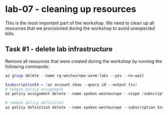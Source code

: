 # lab-07 - cleaning up resources

This is the most important part of the workshop. We need to clean up all resources that we provisioned during the workshop to avoid unexpected bills.

## Task #1 - delete lab infrastructure

Remove all resources that were created during the workshop by running the following commands:

```powershell
az group delete --name rg-westeurope-avnm-labs --yes --no-wait

$subscriptionId = (az account show --query id --output tsv)
# remove policy assignment
az policy assignment delete --name spokes-westeurope --scope /subscriptions/$subscriptionId

# remove policy definition
az policy definition delete --name spokes-westeurope --subscription $subscriptionId
```